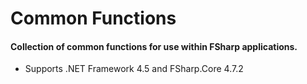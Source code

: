 ﻿# Common Functions
#### Collection of common functions for use within FSharp applications.
- Supports .NET Framework 4.5 and FSharp.Core 4.7.2